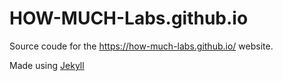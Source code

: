 # HOW-MUCH-Labs.github.io


Source coude for the <https://how-much-labs.github.io/> website.

Made using [Jekyll](https://jekyllrb.com/)